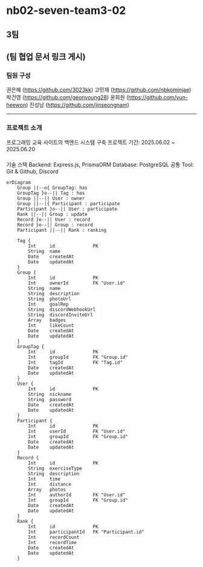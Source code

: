 # nb02-seven-team3-02

## 3팀
(팀 협업 문서 링크 게시)
---

### 팀원 구성
권은혜 (https://github.com/3023kk)
고민재 (https://github.com/nbkominjae)
박건영 (https://github.com/geonyoung28)
윤희원 (https://github.com/yun-heewon)
진성남 (https://github.com/jinseongnam)

---


### 프로젝트 소개
프로그래밍 교육 사이트의 백엔드 시스템 구축
프로젝트 기간: 2025.06.02 ~ 2025.06.20

###
기술 스택
Backend: Express.js, PrismaORM
Database: PostgreSQL
공통 Tool: Git & Github, Discord

```mermaid
erDiagram
    Group ||--o{ GroupTag: has
    GroupTag }o--|| Tag : has
    Group ||--|| User : owner
    Group ||--|{ Participant : participate
    Participant }o--|| User : participate
    Rank ||--|| Group : update
    Record }o--|| User : record
    Record }o--|| Group : record
    Participant ||--|| Rank : ranking

    Tag {
        Int     id              PK
        String  name
        Date    createdAt
        Date    updatedAt
    }
    Group { 
        Int     id              PK
        Int     ownerId         FK "User.id"
        String  name
        String  description
        String  photoUrl
        Int     goalRep
        String  discordWebhookUrl
        String  discordInviteUrl
        Array   badges
        Int     likeCount
        Date    createdAt
        Date    updatedAt
    }
    GroupTag {
        Int     id              PK
        Int     groupId         FK "Group.id"
        Int     tagId           FK "Tag.id"
        Date    createdAt
        Date    updatedAt
    }
    User {
        Int     id              PK
        String  nickname
        String  password
        Date    createdAt
        Date    updatedAt
    }
    Participant {
        Int     id              PK
        Int     userId          FK "User.id"
        Int     groupId         FK "Group.id"
        Date    createdAt
        Date    updatedAt
    }
    Record {
        Int     id              PK
        String  exerciseType
        String  description
        Int     time
        Int     distance
        Array   photos
        Int     authorId        FK "User.id"
        Int     groupId         FK "Group.id"
        Date    createdAt
        Date    updatedAt
    }
    Rank {
        Int     id              PK
        Int     participantId   FK "Participant.id"
        Int     recordCount
        Int     recordTime
        Date    createdAt
        Date    updatedAt
    }
```
